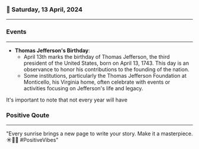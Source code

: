 ### 📅 Saturday, 13 April, 2024
------
### Events
------
- **Thomas Jefferson's Birthday**: 
  - April 13th marks the birthday of Thomas Jefferson, the third president of the United States, born on April 13, 1743. This day is an observance to honor his contributions to the founding of the nation.
  - Some institutions, particularly the Thomas Jefferson Foundation at Monticello, his Virginia home, often celebrate with events or activities focusing on Jefferson's life and legacy.

It's important to note that not every year will have
### Positive Qoute
------
"Every sunrise brings a new page to write your story. Make it a masterpiece. ☀️📝✨ #PositiveVibes"
